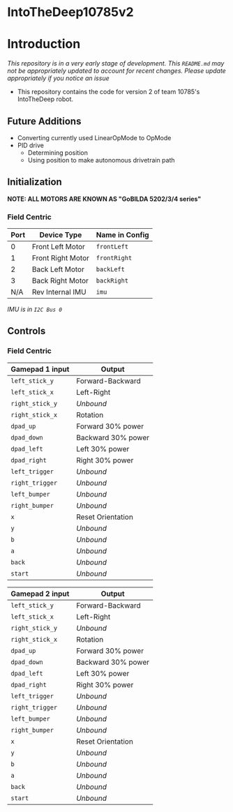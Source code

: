 # IntoTheDeep10785v2
# Introduction
*This repository is in a very early stage of development.* 
*This `README.md` may not be appropriately updated to account for recent changes. Please update appropriately if you notice an issue*
- This repository contains the code for version 2 of team 10785's IntoTheDeep robot.

## Future Additions
- Converting currently used LinearOpMode to OpMode
- PID drive
  - Determining position
  - Using position to make autonomous drivetrain path

## Initialization
**NOTE: ALL MOTORS ARE KNOWN AS "GoBILDA 5202/3/4 series"**

### Field Centric
| **Port**  | **Device Type**   | **Name in Config** |
|-----------|-------------------|--------------------|
| 0         | Front Left Motor  | `frontLeft`        |
| 1         | Front Right Motor | `frontRight`       |
| 2         | Back Left Motor   | `backLeft`         |
| 3         | Back Right Motor  | `backRight`        |
| N/A       | Rev Internal IMU  | `imu`              |

*IMU is in `I2C Bus 0`*

## Controls
### Field Centric
| Gamepad 1 input   | Output             |
|-----------------|--------------------| 
| `left_stick_y`  | Forward-Backward   |
| `left_stick_x`  | Left-Right         |
| `right_stick_y` | *Unbound*          |
| `right_stick_x` | Rotation           |
| `dpad_up`       | Forward 30% power  |
| `dpad_down`     | Backward 30% power |
| `dpad_left`     | Left 30% power     |
| `dpad_right`    | Right 30% power    |
| `left_trigger`  | *Unbound*          |
| `right_trigger` | *Unbound*          |
| `left_bumper`   | *Unbound*          |
| `right_bumper`  | *Unbound*          |
| `x`             | Reset Orientation  |
| `y`             | *Unbound*          |
| `b`             | *Unbound*          |
| `a`             | *Unbound*          |
| `back`          | *Unbound*          |
| `start`         | *Unbound*          |

| Gamepad 2 input   | Output             |
|-----------------|--------------------| 
| `left_stick_y`  | Forward-Backward   |
| `left_stick_x`  | Left-Right         |
| `right_stick_y` | *Unbound*          |
| `right_stick_x` | Rotation           |
| `dpad_up`       | Forward 30% power  |
| `dpad_down`     | Backward 30% power |
| `dpad_left`     | Left 30% power     |
| `dpad_right`    | Right 30% power    |
| `left_trigger`  | *Unbound*          |
| `right_trigger` | *Unbound*          |
| `left_bumper`   | *Unbound*          |
| `right_bumper`  | *Unbound*          |
| `x`             | Reset Orientation  |
| `y`             | *Unbound*          |
| `b`             | *Unbound*          |
| `a`             | *Unbound*          |
| `back`          | *Unbound*          |
| `start`         | *Unbound*          |

